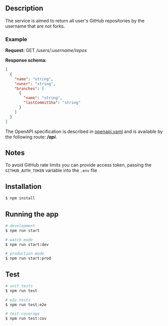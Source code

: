 ## Description

The service is aimed to return all user's GitHub repositories by the username that are not forks.

### Example

**Request:** GET _/users/:username/repos_

**Response schema:**
```json
[
  {
    "name": "string",
    "owner": "string",
    "branches": [
      {
        "name": "string",
        "lastCommitSha": "string"
      }
    ]
  }
]
```

The OpenAPI specification is described in [openapi.yaml](./openapi.yaml) and is available by the following route: **_/api_**.

## Notes

To avoid GitHub rate limits you can provide access token, passing the `GITHUB_AUTH_TOKEN` variable into the `.env` file

## Installation

```bash
$ npm install
```

## Running the app

```bash
# development
$ npm run start

# watch mode
$ npm run start:dev

# production mode
$ npm run start:prod
```

## Test

```bash
# unit tests
$ npm run test

# e2e tests
$ npm run test:e2e

# test coverage
$ npm run test:cov
```
